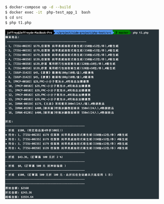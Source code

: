 ```sh
$ docker-compose up -d --build
$ docker exec -it  php-test_app_1  bash 
$ cd src
$ php t1.php
```

![](202201.png)